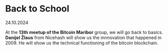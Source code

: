 # Back to School 

24.10.2024

At the **13th meetup of the Bitcoin Maribor** group, we will go back to basics. **Danijel Žlaus** from Nicehash will show us the innnovation that happened in 2009. He will show us the technical functioning of the bitcoin blockchain.
